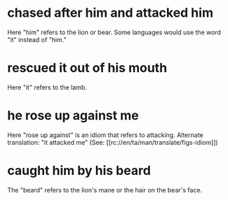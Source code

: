# chased after him and attacked him

Here "him" refers to the lion or bear. Some languages would use the word "it" instead of "him."

# rescued it out of his mouth

Here "it" refers to the lamb.

# he rose up against me

Here "rose up against" is an idiom that refers to attacking. Alternate translation: "it attacked me" (See: [[rc://en/ta/man/translate/figs-idiom]])

# caught him by his beard

The "beard" refers to the lion's mane or the hair on the bear's face.

